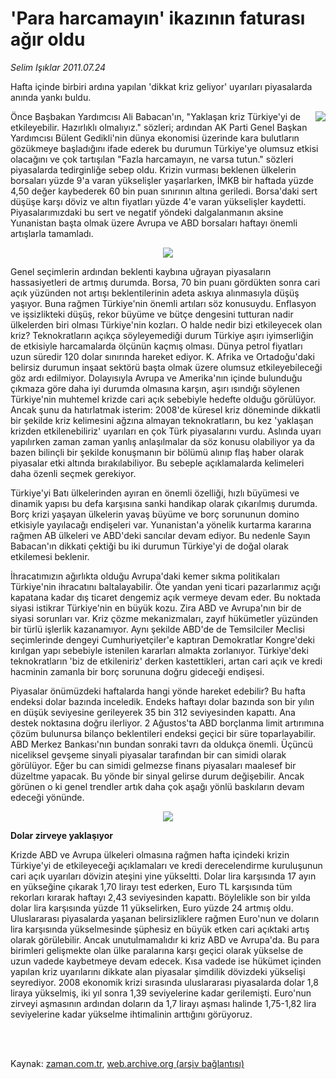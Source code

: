 # 'Para harcamayın' ikazının faturası ağır oldu

*Selim Işıklar 2011.07.24*

<td class="columnist-detail">
<p>Hafta içinde birbiri ardına yapılan 'dikkat kriz geliyor' uyarıları piyasalarda anında yankı buldu.</p>
<p>
<div id="haberMetinDiv">
<p>
<p><p align="center"><img align="right" border="0" src="http://web.archive.org/web/20111005230115im_/http://medya.zaman.com.tr/2011/07/24/dolar02.jpg"/>
<p> Önce Başbakan Yardımcısı Ali Babacan'ın, "Yaklaşan kriz Türkiye'yi de etkileyebilir. Hazırlıklı olmalıyız." sözleri; ardından AK Parti Genel Başkan Yardımcısı Bülent Gedikli'nin dünya ekonomisi üzerinde kara bulutların gözükmeye başladığını ifade ederek bu durumun Türkiye'ye olumsuz etkisi olacağını ve çok tartışılan "Fazla harcamayın, ne varsa tutun." sözleri piyasalarda tedirginliğe sebep oldu. Krizin vurması beklenen ülkelerin borsaları yüzde 9'a varan yükselişler yaşarlarken, İMKB bir haftada yüzde 4,50 değer kaybederek 60 bin puan sınırının altına geriledi. Borsa'daki sert düşüşe karşı döviz ve altın fiyatları yüzde 4'e varan yükselişler kaydetti. Piyasalarımızdaki bu sert ve negatif yöndeki dalgalanmanın aksine Yunanistan başta olmak üzere Avrupa ve ABD borsaları haftayı önemli artışlarla tamamladı.
<p>
<p><p align="center"><img border="0" src="http://web.archive.org/web/20111005230115im_/http://medya.zaman.com.tr/2011/07/24/dolar01.jpg"/>
<p> Genel seçimlerin ardından beklenti kaybına uğrayan piyasaların hassasiyetleri de artmış durumda. Borsa, 70 bin puanı gördükten sonra cari açık yüzünden not artışı beklentilerinin adeta askıya alınmasıyla düşüş yaşıyor. Buna rağmen Türkiye'nin önemli artıları söz konusuydu. Enflasyon ve işsizlikteki düşüş, rekor büyüme ve bütçe dengesini tutturan nadir ülkelerden biri olması Türkiye'nin kozları. O halde nedir bizi etkileyecek olan kriz? Teknokratların açıkça söyleyemediği durum Türkiye aşırı iyimserliğin de etkisiyle harcamalarda ölçünün kaçmış olması. Dünya petrol fiyatları uzun süredir 120 dolar sınırında hareket ediyor. K. Afrika ve Ortadoğu'daki belirsiz durumun inşaat sektörü başta olmak üzere olumsuz etkileyebileceği göz ardı edilmiyor. Dolayısıyla Avrupa ve Amerika'nın içinde bulunduğu çıkmaza göre daha iyi durumda olmasına karşın, aşırı ısındığı söylenen Türkiye'nin muhtemel krizde cari açık sebebiyle hedefte olduğu görülüyor. Ancak şunu da hatırlatmak isterim: 2008'de küresel kriz döneminde dikkatli bir şekilde kriz kelimesini ağzına almayan teknokratların, bu kez 'yaklaşan krizden etkilenebiliriz' uyarıları en çok Türk piyasalarını vurdu. Aslında uyarı yapılırken zaman zaman yanlış anlaşılmalar da söz konusu olabiliyor ya da bazen bilinçli bir şekilde konuşmanın bir bölümü alınıp flaş haber olarak piyasalar etki altında bırakılabiliyor. Bu sebeple açıklamalarda kelimeleri daha özenli seçmek gerekiyor.
<p> Türkiye'yi Batı ülkelerinden ayıran en önemli özelliği, hızlı büyümesi ve dinamik yapısı bu defa karşısına sanki handikap olarak çıkarılmış durumda. Borç krizi yaşayan ülkelerin yavaş büyüme ve borç sorununun domino etkisiyle yayılacağı endişeleri var. Yunanistan'a yönelik kurtarma kararına rağmen AB ülkeleri ve ABD'deki sancılar devam ediyor. Bu nedenle Sayın Babacan'ın dikkati çektiği bu iki durumun Türkiye'yi de doğal olarak etkilemesi beklenir.
<p> İhracatımızın ağırlıkta olduğu Avrupa'daki kemer sıkma politikaları Türkiye'nin ihracatını baltalayabilir. Öte yandan yeni ticari pazarlarımız açığı kapatana kadar dış ticaret dengemiz açık vermeye devam eder. Bu noktada siyasi istikrar Türkiye'nin en büyük kozu. Zira ABD ve Avrupa'nın bir de siyasi sorunları var. Kriz çözme mekanizmaları, zayıf hükümetler yüzünden bir türlü işlerlik kazanamıyor. Aynı şekilde ABD'de de Temsilciler Meclisi seçimlerinde dengeyi Cumhuriyetçiler'e kaptıran Demokratlar Kongre'deki kırılgan yapı sebebiyle istenilen kararları almakta zorlanıyor. Türkiye'deki teknokratların 'biz de etkileniriz' derken kastettikleri, artan cari açık ve kredi hacminin zamanla bir borç sorununa doğru gideceği endişesi.
<p> Piyasalar önümüzdeki haftalarda hangi yönde hareket edebilir? Bu hafta endeksi dolar bazında inceledik. Endeks haftayı dolar bazında son bir yılın en düşük seviyesine gerileyerek 35 bin 312 seviyesinden kapattı. Ana destek noktasına doğru ilerliyor. 2 Ağustos'ta ABD borçlanma limit artırımına çözüm bulunursa bilanço beklentileri endeksi geçici bir süre toparlayabilir. ABD Merkez Bankası'nın bundan sonraki tavrı da oldukça önemli. Üçüncü niceliksel gevşeme sinyali piyasalar tarafından bir can simidi olarak görülüyor. Eğer bu can simidi gelmezse finans piyasaları maalesef bir düzeltme yapacak. Bu yönde bir sinyal gelirse durum değişebilir. Ancak görünen o ki genel trendler artık daha çok aşağı yönlü baskıların devam edeceği yönünde.
<p>
<p><p align="center"><img border="0" src="http://web.archive.org/web/20111005230115im_/http://medya.zaman.com.tr/2011/07/24/dolar.jpg"/>
<p>
<p><b>Dolar zirveye yaklaşıyor</b>
<p>Krizde ABD ve Avrupa ülkeleri olmasına rağmen hafta içindeki krizin Türkiye'yi de etkileyeceği açıklamaları ve kredi derecelendirme kuruluşunun cari açık uyarıları dövizin ateşini yine yükseltti. Dolar lira karşısında 17 ayın en yükseğine çıkarak 1,70 lirayı test ederken, Euro TL karşısında tüm rekorları kırarak haftayı 2,43 seviyesinden kapattı. Böylelikle son bir yılda dolar lira karşısında yüzde 11 yükselirken, Euro yüzde 24 artmış oldu. Uluslararası piyasalarda yaşanan belirsizliklere rağmen Euro'nun ve doların lira karşısında yükselmesinde şüphesiz en büyük etken cari açıktaki artış olarak görülebilir. Ancak unutulmamalıdır ki kriz ABD ve Avrupa'da. Bu para birimleri gelişmekte olan ülke paralarına karşı geçici olarak yükselse de uzun vadede kaybetmeye devam edecek. Kısa vadede ise hükümet içinden yapılan kriz uyarılarını dikkate alan piyasalar şimdilik dövizdeki yükselişi seyrediyor. 2008 ekonomik krizi sırasında uluslararası piyasalarda dolar 1,8 liraya yükselmiş, iki yıl sonra 1,39 seviyelerine kadar gerilemişti. Euro'nun zirveyi aşmasının ardından doların da 1,7 lirayı aşması halinde 1,75-1,82 lira seviyelerine kadar yükselme ihtimalinin arttığını görüyoruz. </p></p></p></p></p></p></p></p></p></p></p></p></p></p></p></p></p></div>
</p>


<p><br>
		 </br></p></td>

Kaynak: [zaman.com.tr](http://zaman.com.tr/yazar.do?yazino=1161448), [web.archive.org (arşiv bağlantısı)](http://web.archive.org/web/20111005230115/http://www.zaman.com.tr:80/yazar.do?yazino=1161448)
